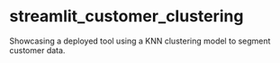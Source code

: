 # streamlit_customer_clustering
Showcasing a deployed tool using a KNN clustering model to segment customer data.
